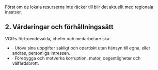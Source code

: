 Först om de lokala resurserna inte räcker till blir det aktuellt med regionala insatser.
## 2. Värderingar och förhållningssätt
VGR:s förtroendevalda, chefer och medarbetare ska:
- · Utöva sina uppgifter sakligt och opartiskt utan hänsyn till egna, eller andras, personliga intressen.
- · Förebygga och motverka korruption, mutor, oegentligheter och välfärdsbrott.
